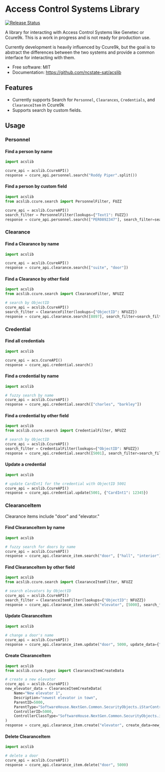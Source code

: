 # Access Control Systems Library


<p align="left">
<a href="https://pypi.org/project/acslib/">
    <img src="https://img.shields.io/pypi/v/acslib.svg"
        alt = "Release Status">
</a>


A library for interacting with Access Control Systems like Genetec or Ccure9k. This is a work in progress and is not ready for production use.

Currently development is heavily influenced by Ccure9k, but the goal is to abstract the differences between the two systems and provide a common
interface for interacting with them.


</p>



* Free software: MIT
* Documentation: <https://github.com/ncstate-sat/acslib>


## Features

* Currently supports Search for `Personnel`, `Clearances`, `Credentials`, and `ClearanceItem` in Ccure9k
* Supports search by custom fields.

## Usage

### Personnel

#### Find a person by name

```python
import acslib

ccure_api = acslib.CcureAPI()
response = ccure_api.personnel.search("Roddy Piper".split())
```

#### Find a person by custom field

```python
import acslib
from acslib.ccure.search import PersonnelFilter, FUZZ

ccure_api = acslib.CcureAPI()
search_filter = PersonnelFilter(lookups={"Text1": FUZZ})
response = ccure_api.personnel.search(["PER0892347"], search_filter=search_filter)
```

### Clearance

#### Find a Clearance by name

```python
import acslib

ccure_api = acslib.CcureAPI()
response = ccure_api.clearance.search(["suite", "door"])
```

#### Find a Clearance by other field

```python
import acslib
from acslib.ccure.search import ClearanceFilter, NFUZZ

# search by ObjectID
ccure_api = acslib.CcureAPI()
search_filter = ClearanceFilter(lookups={"ObjectID": NFUZZ})
response = ccure_api.clearance.search([8897], search_filter=search_filter)
```

### Credential

#### Find all credentials

```python
import acslib

ccure_api = acs.CcureAPI()
response = ccure_api.credential.search()
```

#### Find a credential by name

```python
import acslib

# fuzzy search by name
ccure_api = acslib.CcureAPI()
response = ccure_api.credential.search(["charles", "barkley"])
```

#### Find a credential by other field

```python
import acslib
from acslib.ccure.search import CredentialFilter, NFUZZ

# search by ObjectID
ccure_api = acslib.CcureAPI()
search_filter = CredentialFilter(lookups={"ObjectID": NFUZZ})
response = ccure_api.credential.search([5001], search_filter=search_filter)
```

#### Update a credential

```python
import acslib

# update CardInt1 for the credential with ObjectID 5001
ccure_api = acslib.CcureAPI()
response = ccure_api.credential.update(5001, {"CardInt1": 12345})
```

### ClearanceItem

Clearance items include "door" and "elevator."

#### Find ClearanceItem by name

```python
import acslib

# fuzzy search for doors by name
ccure_api = acslib.CcureAPI()
response = ccure_api.clearance_item.search("door", ["hall", "interior"])
```

#### Find ClearanceItem by other field

```python
import acslib
from acslib.ccure.search import ClearanceItemFilter, NFUZZ

# search elevators by ObjectID
ccure_api = acslib.CcureAPI()
search_filter = ClearanceItemFilter(lookups={"ObjectID": NFUZZ})
response = ccure_api.clearance_item.search("elevator", [5000], search_filter=search_filter)
```

#### Update ClearanceItem

```python
import acslib

# change a door's name
ccure_api = acslib.CcureAPI()
response = ccure_api.clearance_item.update("door", 5000, update_data={"Name": "new door name 123"})
```

#### Create ClearanceItem

```python
import acslib
from acslib.ccure.types import ClearanceItemCreateData

# create a new elevator
ccure_api = acslib.CcureAPI()
new_elevator_data = ClearanceItemCreateData(
    Name="New elevator 1",
    Description="newest elevator in town",
    ParentID=5000,
    ParentType="SoftwareHouse.NextGen.Common.SecurityObjects.iStarController",
    ControllerID=5000,
    ControllerClassType="SoftwareHouse.NextGen.Common.SecurityObjects.iStarController"
)
response = ccure_api.clearance_item.create("elevator", create_data=new_elevator_data)
```

#### Delete ClearanceItem

```python
import acslib

# delete a door
ccure_api = acslib.CcureAPI()
response = ccure_api.clearance_item.delete("door", 5000)
```

